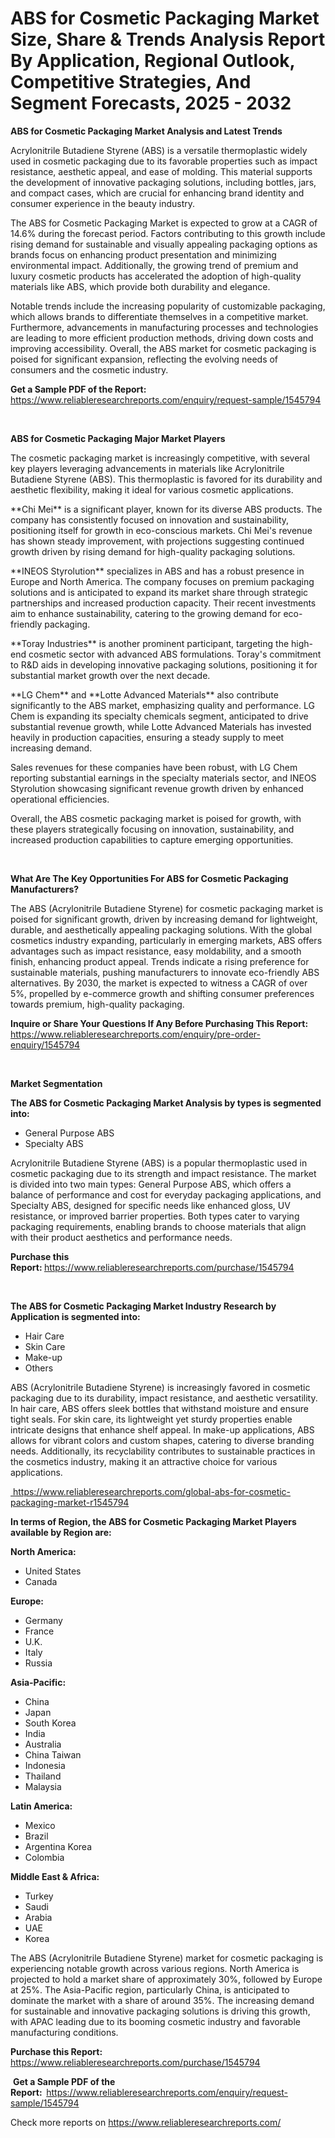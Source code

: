 <p><h1>ABS for Cosmetic Packaging Market Size, Share & Trends Analysis Report By Application, Regional Outlook, Competitive Strategies, And Segment Forecasts, 2025 - 2032</h1></p><p><strong>ABS for Cosmetic Packaging Market Analysis and Latest Trends</strong></p>
<p><p>Acrylonitrile Butadiene Styrene (ABS) is a versatile thermoplastic widely used in cosmetic packaging due to its favorable properties such as impact resistance, aesthetic appeal, and ease of molding. This material supports the development of innovative packaging solutions, including bottles, jars, and compact cases, which are crucial for enhancing brand identity and consumer experience in the beauty industry.</p><p>The ABS for Cosmetic Packaging Market is expected to grow at a CAGR of 14.6% during the forecast period. Factors contributing to this growth include rising demand for sustainable and visually appealing packaging options as brands focus on enhancing product presentation and minimizing environmental impact. Additionally, the growing trend of premium and luxury cosmetic products has accelerated the adoption of high-quality materials like ABS, which provide both durability and elegance.</p><p>Notable trends include the increasing popularity of customizable packaging, which allows brands to differentiate themselves in a competitive market. Furthermore, advancements in manufacturing processes and technologies are leading to more efficient production methods, driving down costs and improving accessibility. Overall, the ABS market for cosmetic packaging is poised for significant expansion, reflecting the evolving needs of consumers and the cosmetic industry.</p></p>
<p><strong>Get a Sample PDF of the Report:&nbsp;</strong> <a href="https://www.reliableresearchreports.com/enquiry/request-sample/1545794?utm_campaign=2227&utm_medium=2&utm_source=Github&utm_content=ia&utm_term=01022025&utm_id=abs-for-cosmetic-packaging">https://www.reliableresearchreports.com/enquiry/request-sample/1545794</a></p>
<p>&nbsp;</p>
<p><strong>ABS for Cosmetic Packaging Major Market Players</strong></p>
<p><p>The cosmetic packaging market is increasingly competitive, with several key players leveraging advancements in materials like Acrylonitrile Butadiene Styrene (ABS). This thermoplastic is favored for its durability and aesthetic flexibility, making it ideal for various cosmetic applications.</p><p>**Chi Mei** is a significant player, known for its diverse ABS products. The company has consistently focused on innovation and sustainability, positioning itself for growth in eco-conscious markets. Chi Mei's revenue has shown steady improvement, with projections suggesting continued growth driven by rising demand for high-quality packaging solutions.</p><p>**INEOS Styrolution** specializes in ABS and has a robust presence in Europe and North America. The company focuses on premium packaging solutions and is anticipated to expand its market share through strategic partnerships and increased production capacity. Their recent investments aim to enhance sustainability, catering to the growing demand for eco-friendly packaging.</p><p>**Toray Industries** is another prominent participant, targeting the high-end cosmetic sector with advanced ABS formulations. Toray's commitment to R&D aids in developing innovative packaging solutions, positioning it for substantial market growth over the next decade.</p><p>**LG Chem** and **Lotte Advanced Materials** also contribute significantly to the ABS market, emphasizing quality and performance. LG Chem is expanding its specialty chemicals segment, anticipated to drive substantial revenue growth, while Lotte Advanced Materials has invested heavily in production capacities, ensuring a steady supply to meet increasing demand.</p><p>Sales revenues for these companies have been robust, with LG Chem reporting substantial earnings in the specialty materials sector, and INEOS Styrolution showcasing significant revenue growth driven by enhanced operational efficiencies.</p><p>Overall, the ABS cosmetic packaging market is poised for growth, with these players strategically focusing on innovation, sustainability, and increased production capabilities to capture emerging opportunities.</p></p>
<p>&nbsp;</p>
<p><strong>What Are The Key Opportunities For ABS for Cosmetic Packaging Manufacturers?</strong></p>
<p><p>The ABS (Acrylonitrile Butadiene Styrene) for cosmetic packaging market is poised for significant growth, driven by increasing demand for lightweight, durable, and aesthetically appealing packaging solutions. With the global cosmetics industry expanding, particularly in emerging markets, ABS offers advantages such as impact resistance, easy moldability, and a smooth finish, enhancing product appeal. Trends indicate a rising preference for sustainable materials, pushing manufacturers to innovate eco-friendly ABS alternatives. By 2030, the market is expected to witness a CAGR of over 5%, propelled by e-commerce growth and shifting consumer preferences towards premium, high-quality packaging.</p></p>
<p><strong>Inquire or Share Your Questions If Any Before Purchasing This Report:</strong> <a href="https://www.reliableresearchreports.com/enquiry/pre-order-enquiry/1545794?utm_campaign=2227&utm_medium=2&utm_source=Github&utm_content=ia&utm_term=01022025&utm_id=abs-for-cosmetic-packaging">https://www.reliableresearchreports.com/enquiry/pre-order-enquiry/1545794</a></p>
<p>&nbsp;</p>
<p><strong>Market Segmentation</strong></p>
<p><strong>The ABS for Cosmetic Packaging Market Analysis by types is segmented into:</strong></p>
<p><ul><li>General Purpose ABS</li><li>Specialty ABS</li></ul></p>
<p><p>Acrylonitrile Butadiene Styrene (ABS) is a popular thermoplastic used in cosmetic packaging due to its strength and impact resistance. The market is divided into two main types: General Purpose ABS, which offers a balance of performance and cost for everyday packaging applications, and Specialty ABS, designed for specific needs like enhanced gloss, UV resistance, or improved barrier properties. Both types cater to varying packaging requirements, enabling brands to choose materials that align with their product aesthetics and performance needs.</p></p>
<p><strong>Purchase this Report:&nbsp;</strong><a href="https://www.reliableresearchreports.com/purchase/1545794?utm_campaign=2227&utm_medium=2&utm_source=Github&utm_content=ia&utm_term=01022025&utm_id=abs-for-cosmetic-packaging">https://www.reliableresearchreports.com/purchase/1545794</a></p>
<p>&nbsp;</p>
<p><strong>The ABS for Cosmetic Packaging Market Industry Research by Application is segmented into:</strong></p>
<p><ul><li>Hair Care</li><li>Skin Care</li><li>Make-up</li><li>Others</li></ul></p>
<p><p>ABS (Acrylonitrile Butadiene Styrene) is increasingly favored in cosmetic packaging due to its durability, impact resistance, and aesthetic versatility. In hair care, ABS offers sleek bottles that withstand moisture and ensure tight seals. For skin care, its lightweight yet sturdy properties enable intricate designs that enhance shelf appeal. In make-up applications, ABS allows for vibrant colors and custom shapes, catering to diverse branding needs. Additionally, its recyclability contributes to sustainable practices in the cosmetics industry, making it an attractive choice for various applications.</p></p>
<p><a href="https://www.reliableresearchreports.com/global-abs-for-cosmetic-packaging-market-r1545794?utm_campaign=2227&utm_medium=2&utm_source=Github&utm_content=ia&utm_term=01022025&utm_id=abs-for-cosmetic-packaging">&nbsp;https://www.reliableresearchreports.com/global-abs-for-cosmetic-packaging-market-r1545794</a></p>
<p><strong>In terms of Region, the ABS for Cosmetic Packaging Market Players available by Region are:</strong></p>
<p>
    <p> <strong> North America: </strong>
        <ul>
            <li>United States</li>
            <li>Canada</li>
        </ul>
        </p> 
    <p> <strong> Europe: </strong>
        <ul>
            <li>Germany</li>
            <li>France</li>
            <li>U.K.</li>
            <li>Italy</li>
            <li>Russia</li>
        </ul>
        </p> 
    <p> <strong> Asia-Pacific: </strong>
        <ul>
            <li>China</li>
            <li>Japan</li>
            <li>South Korea</li>
            <li>India</li>
            <li>Australia</li>
            <li>China Taiwan</li>
            <li>Indonesia</li>
            <li>Thailand</li>
            <li>Malaysia</li>
        </ul>
        </p> 
    <p> <strong> Latin America: </strong>
        <ul>
            <li>Mexico</li>
            <li>Brazil</li>
            <li>Argentina Korea</li>
            <li>Colombia</li>
        </ul>
        </p> 
    <p> <strong> Middle East & Africa: </strong>
        <ul>
            <li>Turkey</li>
            <li>Saudi</li>
            <li>Arabia</li>
            <li>UAE</li>
            <li>Korea</li>
        </ul>
    </p>
    </p>
<p><p>The ABS (Acrylonitrile Butadiene Styrene) market for cosmetic packaging is experiencing notable growth across various regions. North America is projected to hold a market share of approximately 30%, followed by Europe at 25%. The Asia-Pacific region, particularly China, is anticipated to dominate the market with a share of around 35%. The increasing demand for sustainable and innovative packaging solutions is driving this growth, with APAC leading due to its booming cosmetic industry and favorable manufacturing conditions.</p></p>
<p><strong>Purchase this Report: </strong><a href="https://www.reliableresearchreports.com/purchase/1545794?utm_campaign=2227&utm_medium=2&utm_source=Github&utm_content=ia&utm_term=01022025&utm_id=abs-for-cosmetic-packaging">https://www.reliableresearchreports.com/purchase/1545794</a></p>
<p>&nbsp;<strong>Get a Sample PDF of the Report:&nbsp;&nbsp;</strong><a href="https://www.reliableresearchreports.com/enquiry/request-sample/1545794?utm_campaign=2227&utm_medium=2&utm_source=Github&utm_content=ia&utm_term=01022025&utm_id=abs-for-cosmetic-packaging">https://www.reliableresearchreports.com/enquiry/request-sample/1545794</a></p>
<p><strong></strong></p>
<p>Check more reports on <a href="https://www.reliableresearchreports.com/?utm_campaign=2227&utm_medium=2&utm_source=Github&utm_content=ia&utm_term=01022025&utm_id=abs-for-cosmetic-packaging">https://www.reliableresearchreports.com/</a></p>